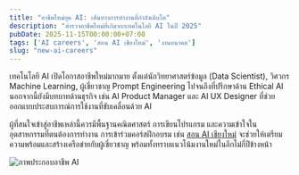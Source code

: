 ```yaml
---
title: "อาชีพใหม่ยุค AI: เส้นทางการทำงานที่กำลังเติบโต"
description: "สำรวจอาชีพใหม่ที่เกิดจากเทคโนโลยี AI ในปี 2025"
pubDate: 2025-11-15T00:00:00+07:00
tags: ['AI careers', 'สอน AI เชียงใหม่', 'งานอนาคต']
slug: "new-ai-careers"
---
```

เทคโนโลยี AI เปิดโอกาสอาชีพใหม่มากมาย ตั้งแต่นักวิทยาศาสตร์ข้อมูล (Data Scientist), วิศวกร Machine Learning, ผู้เชี่ยวชาญ Prompt Engineering ไปจนถึงที่ปรึกษาด้าน Ethical AI นอกจากนี้ยังมีบทบาทด้านธุรกิจ เช่น AI Product Manager และ AI UX Designer ที่ช่วยออกแบบประสบการณ์การใช้งานที่ขับเคลื่อนด้วย AI

ผู้ที่สนใจเข้าสู่อาชีพเหล่านี้ควรมีพื้นฐานคณิตศาสตร์ การเขียนโปรแกรม และความเข้าใจในอุตสาหกรรมที่ตนต้องการทำงาน การเข้าร่วมคอร์สฝึกอบรม เช่น [สอน AI เชียงใหม่](https://www.aiunlockinnovations.com/) จะช่วยให้เตรียมความพร้อมและสร้างเครือข่ายกับผู้เชี่ยวชาญ พร้อมทั้งทราบแนวโน้มงานใหม่ในอีกไม่กี่ปีข้างหน้า

![ภาพประกอบอาชีพ AI](ai-careers.jpg "อาชีพ AI")
